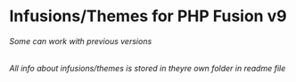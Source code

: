# Infusions/Themes for PHP Fusion v9

###### Some can work with previous versions
###### All info about infusions/themes is stored in theyre own folder in readme file
